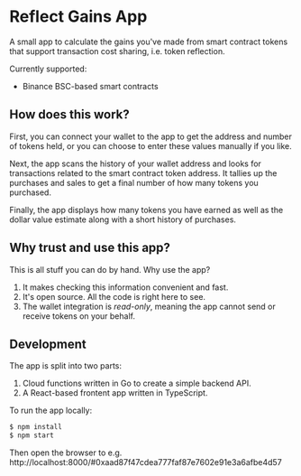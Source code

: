 # Reflect Gains App

A small app to calculate the gains you've made from smart contract tokens that support transaction cost sharing, i.e. token reflection.

Currently supported:

- Binance BSC-based smart contracts

## How does this work?

First, you can connect your wallet to the app to get the address and number of tokens held, or you can choose to enter these values manually if you like.

Next, the app scans the history of your wallet address and looks for transactions related to the smart contract token address. It tallies up the purchases and sales to get a final number of how many tokens you purchased.

Finally, the app displays how many tokens you have earned as well as the dollar value estimate along with a short history of purchases.

## Why trust and use this app?

This is all stuff you can do by hand. Why use the app?

1. It makes checking this information convenient and fast.
2. It's open source. All the code is right here to see.
3. The wallet integration is _read-only_, meaning the app cannot send or receive tokens on your behalf.

## Development

The app is split into two parts:

1. Cloud functions written in Go to create a simple backend API.
2. A React-based frontent app written in TypeScript.

To run the app locally:

```sh
$ npm install
$ npm start
```

Then open the browser to e.g. http://localhost:8000/#0xaad87f47cdea777faf87e7602e91e3a6afbe4d57
